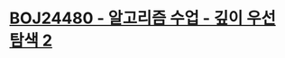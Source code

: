 # [BOJ24480 - 알고리즘 수업 - 깊이 우선 탐색 2](https://www.acmicpc.net/problem/24480)
<!--tags: dfs, graph, sorting, traversal-->
